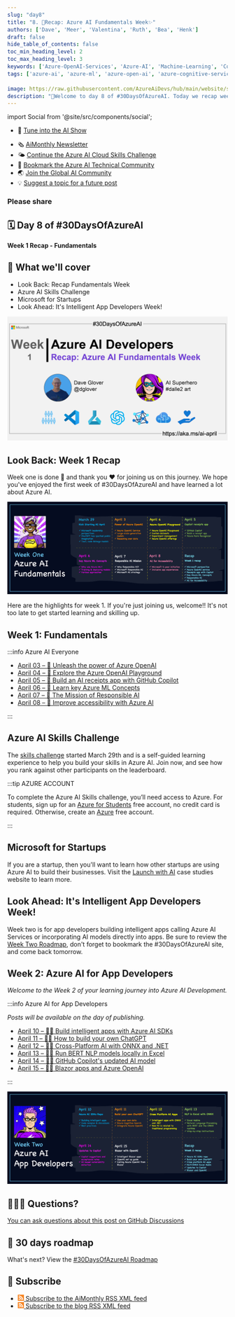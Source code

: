 ```yaml
---
slug: "day8"
title: "8. 🏁Recap: Azure AI Fundamentals Week✨"
authors: ['Dave', 'Meer', 'Valentina', 'Ruth', 'Bea', 'Henk']
draft: false
hide_table_of_contents: false
toc_min_heading_level: 2
toc_max_heading_level: 3
keywords: ['Azure-OpenAI-Services', 'Azure-AI', 'Machine-Learning', 'Cognitive-Services', 'vscode', 'rai', 'Accessibility-Human-Connection']
tags: ['azure-ai', 'azure-ml', 'azure-open-ai', 'azure-cognitive-services', 'responsible-ai', 'azure-ai-fundamentals', '30-days-of-azure-ai']

image: https://raw.githubusercontent.com/AzureAiDevs/hub/main/website/static/img/2023-aia/banner-day8.png
description: "🏁Welcome to day 8 of #30DaysOfAzureAI. Today we recap week 1 of Azure AI Fundamentals. We covered Generative AI with the Azure OpenAI Service, an introduction to Azure ML, plus Responsible AI, and AI for Accessibility."
---
```


import Social from '@site/src/components/social';

<head>

  <meta name="twitter:url" content="https://azureaidevs.github.io/hub/2023-aia/day8" />
  <meta name="twitter:title" content="Recap: Azure AI Fundamentals Week✨" />
  <meta name="twitter:description" content="🏁Welcome to day 8 of #30DaysOfAzureAI. Today we recap week 1 of Azure AI Fundamentals. We covered Generative AI with the Azure OpenAI Service, an introduction to Azure ML, plus Responsible AI, and AI for Accessibility." />
  <meta name="twitter:image" content="https://raw.githubusercontent.com/AzureAiDevs/hub/main/website/static/img/2023-aia/banner-day8.png" />
  <meta name="twitter:card" content="summary_large_image" />

  </head>


- 🍿 [Tune into the AI Show](https://aka.ms/ai-april-ai-show)
<!-- - 🧬 [Connect with Humans in AI](/hub/humans-in-ai) -->
- 🗞️ [AiMonthly Newsletter](/hub/ai-update)
- 🌤️ [Continue the Azure AI Cloud Skills Challenge](https://aka.ms/30-days-of-azure-ai-challenge)
- 🏫 [Bookmark the Azure AI Technical Community](https://aka.ms/ai-april-tech-community)
- 🌏 [Join the Global AI Community](https://www.meetup.com/pro/the-global-ai-community)
- 💡 [Suggest a topic for a future post](https://forms.office.com/r/GhtwgHVP9L)

### Please share

<Social
    page_url="https://azureaidevs.github.io/hub/2023-aia/day8"
    image_url="https://raw.githubusercontent.com/AzureAiDevs/hub/main/website/static/img/2023-aia/banner-day8.png"
    title="Recap: Azure AI Fundamentals Week✨"
    description= "🏁Welcome to day 8 of #30DaysOfAzureAI. Today we recap week 1 of Azure AI Fundamentals. We covered Generative AI with the Azure OpenAI Service, an introduction to Azure ML, plus Responsible AI, and AI for Accessibility."
    hashtags=""
    hashtag="#30DaysOfAzureAi"
/>

## 🗓️ Day 8 of #30DaysOfAzureAI

<!-- Short description section -->

**Week 1 Recap - Fundamentals**

<!-- Intro section -->



## 🎯 What we'll cover

<!-- What we'll cover section -->


- Look Back: Recap Fundamentals Week
- Azure AI Skills Challenge
- Microsoft for Startups
- Look Ahead: It's Intelligent App Developers Week!



![Image banner for day 8](./../../static/img/2023-aia/banner-day8.png)


<!-- Reference section -->



<!-- Body section -->


## Look Back: Week 1 Recap

Week one is done 🎉 and thank you ❤️ for joining us on this journey. We hope you've enjoyed the first week of #30DaysOfAzureAI and have learned a lot about Azure AI.

![The image outlines what was covered the first week](./../../static/img/2023-aia/30-week1.png)

Here are the highlights for week 1. If you're just joining us, welcome!! It's not too late to get started learning and skilling up.


## Week 1: Fundamentals

:::info Azure AI Everyone

* [April 03 – 🏁 Unleash the power of Azure OpenAI](/2023-aia/day2)
* [April 04 – 🏁 Explore the Azure OpenAI Playground](/2023-aia/day3)
* [April 05 – 🏁 Build an AI receipts app with GitHub Copilot](/2023-aia/day4)
* [April 06 – 🏁 Learn key Azure ML Concepts](/2023-aia/day5)
* [April 07 – 🏁 The Mission of Responsible AI](/2023-aia/day6)
* [April 08 – 🏁 Improve accessibility with Azure AI](/2023-aia/day7)

:::

## Azure AI Skills Challenge

The [skills challenge](https://aka.ms/30-days-of-azure-ai-challenge) started March 29th and is a self-guided learning experience to help you build your skills in Azure AI. Join now, and see how you rank against other participants on the leaderboard.

:::tip AZURE ACCOUNT

To complete the Azure AI Skills challenge, you’ll need access to Azure. For students, sign up for an [Azure for Students](https://aka.ms/ai-april-azure-student-acct) free account, no credit card is required. Otherwise, create an [Azure](https://aka.ms/ai-april-azure-acct) free account.

:::

## Microsoft for Startups

If you are a startup, then you'll want to learn how other startups are using Azure AI to build their businesses. Visit the [Launch with AI](https://aka.ms/ai-april-launch-with-ai) case studies website to learn more.

## Look Ahead: It's Intelligent App Developers Week!

Week two is for app developers building intelligent apps calling Azure AI Services or incorporating AI models directly into apps. Be sure to review the [Week Two Roadmap](https://aka.ms/30-days-ai-roadmap#week-2-azure-ai-for-app-developers), don't forget to bookmark the #30DaysOfAzureAI site, and come back tomorrow. 

## Week 2: Azure AI for App Developers

_Welcome to the Week 2 of your learning journey into Azure AI Development._

:::info Azure AI for App Developers

_Posts will be available on the day of publishing._

* [April 10 – 👩‍💻 Build intelligent apps with Azure AI SDKs](/2023-aia/day9)
* [April 11 – 👩‍💻 How to build your own ChatGPT](/2023-aia/day10)
* [April 12 – 👩‍💻 Cross-Platform AI with ONNX and .NET](/2023-aia/day11)
* [April 13 – 👩‍💻 Run BERT NLP models locally in Excel](/2023-aia/day12)
* [April 14 – 👩‍💻 GitHub Copilot's updated AI model](/2023-aia/day13)
* [April 15 – 👩‍💻 Blazor apps and Azure OpenAI](/2023-aia/day14)

:::

![Week 2](./../../static/img/2023-aia/30-week2.png)



## 🙋🏾‍♂️ Questions?

[You can ask questions about this post on GitHub Discussions](https://github.com/AzureAiDevs/hub/discussions/categories/azure-ai-developers)

## 📍 30 days roadmap

What's next? View the [#30DaysOfAzureAI Roadmap](/hub/roadmap/30days)

## 🧲 Subscribe

- [![](./../../static/img/2023-aia/rss.png) Subscribe to the AiMonthly RSS XML feed](https://azureaidevs.github.io/hub/ai-update/rss.xml)
- [![The image is the blog RSS feed available icon](./../../static/img/2023-aia/rss.png) Subscribe to the blog RSS XML feed](https://azureaidevs.github.io/hub/2023-aia/rss.xml)